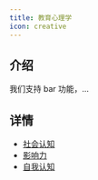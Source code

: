 ```yaml
---
title: 教育心理学
icon: creative
---
```


## 介绍

我们支持 bar 功能，...

## 详情

- [社会认知](社会认知.md)
- [影响力](影响力.md)
- [自我认知](自我认知.md)
